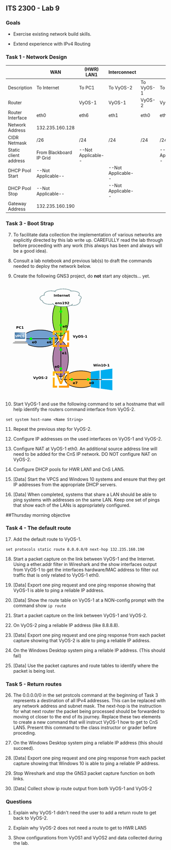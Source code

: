 ## ITS 2300 - Lab 9
### Goals 

-   Exercise existing network build skills.

-   Extend experience with IPv4 Routing

### Task 1 - Network Design
|                           |**WAN**            |**(HWR) LAN1**     |**Interconnect**     |             |**(CnS) LAN5**
|--                         |--                 |--                 |--                   |--           |-- 
|Description                |To Internet        |To PC1             |To VyOS-2            |To VyOS-1    |To PC2|
|Router                     |                   |VyOS-1             |VyOS-1         |VyOS-2         |VyOS-2
|Router Interface           |eth0               |eth6               |eth1           |eth0           |eth5
|Network Address            |132.235.160.128    
|CIDR Netmask               |/26                |/24                |/24            |/24            |/24
|Static client address      |From Blackboard IP Grid   |--Not Applicable-- |||--Not Applicable--|
|DHCP Pool Start            |--Not Applicable-- |                   |--Not Applicable--
|DHCP Pool Stop             |--Not Applicable-- |                   |--Not Applicable-- 
|Gateway Address            |132.235.160.190    |                   |

### Task 3 - Boot Strap

7.  To facilitate data collection the implementation of various networks are explicitly directed by this lab write up. CAREFULLY read the lab through before proceeding with any work (this always has been and always will be a good idea).

8.  Consult a lab notebook and previous lab(s) to draft the commands needed to deploy the network below.

9.  Create the following GNS3 project, do **not** start any objects... yet.

![](lab9-1.png)

10. Start VyOS-1 and use the following command to set a hostname that will help identify the routers command interface from VyOS-2.

`set system host-name <Name String>`

11. Repeat the previous step for VyOS-2.

12. Configure IP addresses on the used interfaces on VyOS-1 and VyOS-2.

13. Configure NAT at VyOS-1 eth0. An additional source address line will need to be added for the CnS IP network. DO NOT configure NAT on VyOS-2.

14. Configure DHCP pools for HWR LAN1 and CnS LAN5.

15. [Data] Start the VPCS and Windows 10 systems and ensure that they get IP addresses from the appropriate DHCP servers.

16. [Data] When completed, systems that share a LAN should be able to ping systems with addresses on the same LAN. Keep one set of pings that show each of the LANs is appropriately configured.

##Thursday morning objective

### Task 4 - The default route

17. Add the default route to VyOS-1.

`set protocols static route 0.0.0.0/0 next-hop 132.235.160.190`

18. Start a packet capture on the link between VyOS-1 and the Internet. Using a ether.addr filter in Wireshark and the show interfaces output from VyOS-1 to get the interfaces hardware/MAC address to filter out traffic that is only related to VyOS-1 eth0.

19. [Data] Export one ping request and one ping response showing that VyOS-1 is able to ping a reliable IP address.

20. [Data] Show the route table on VyOS-1 at a NON-config prompt with the command show `ip route`

21. Start a packet capture on the link between VyOS-1 and VyOS-2.

22. On VyOS-2 ping a reliable IP address (like 8.8.8.8).

23. [Data] Export one ping request and one ping response from each packet capture showing that VyOS-2 is able to ping a reliable IP address.

24. On the Windows Desktop system ping a reliable IP address. (This should fail)

25. [Data] Use the packet captures and route tables to identify where the packet is being lost.

### Task 5 - Return routes

26. The 0.0.0.0/0 in the set protcols command at the beginning of Task 3 represents a destination of all IPv4 addresses. This can be replaced with any network address and subnet mask. The next-hop is the instruction for what next router the packet being processed should be forwarded to moving ot closer to the end of its journey. Replace these two elements to create a new command that will instruct VyOS-1 how to get to CnS LAN5. Present this command to the class instructor or grader before proceding.

27. On the Windows Desktop system ping a reliable IP address (this should succeed).

28. [Data] Export one ping request and one ping response from each packet capture showing that Windows 10 is able to ping a reliable IP address.

29. Stop Wireshark and stop the GNS3 packet capture function on both links.

30. [Data] Collect show ip route output from both VyOS-1 and VyOS-2

### Questions

1.  Explain why VyOS-1 didn't need the user to add a return route to get back to VyOS-2.

2.  Explain why VyOS-2 does not need a route to get to HWR LAN5

3.  Show configurations from VyOS1 and VyOS2 and data collected during the lab.
